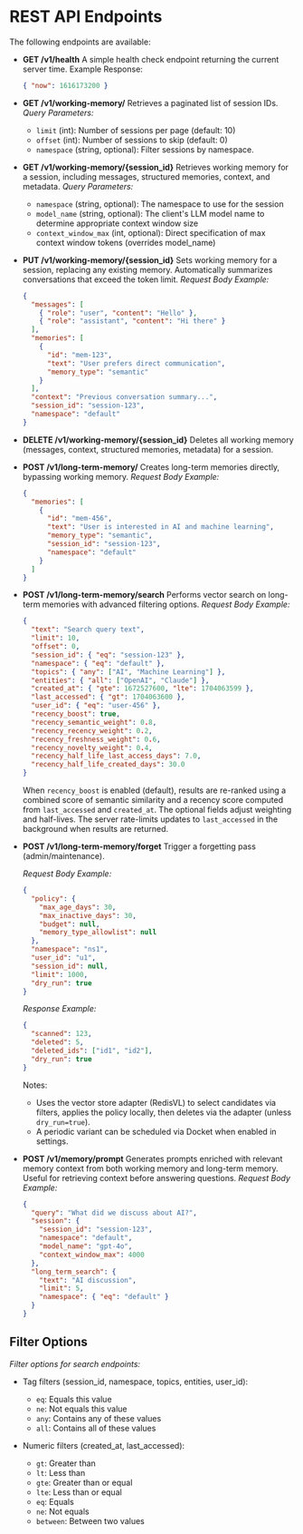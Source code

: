 # REST API Endpoints

The following endpoints are available:

- **GET /v1/health**
  A simple health check endpoint returning the current server time.
  Example Response:

  ```json
  { "now": 1616173200 }
  ```

- **GET /v1/working-memory/**
  Retrieves a paginated list of session IDs.
  _Query Parameters:_

  - `limit` (int): Number of sessions per page (default: 10)
  - `offset` (int): Number of sessions to skip (default: 0)
  - `namespace` (string, optional): Filter sessions by namespace.

- **GET /v1/working-memory/{session_id}**
  Retrieves working memory for a session, including messages, structured memories,
  context, and metadata.
  _Query Parameters:_

  - `namespace` (string, optional): The namespace to use for the session
  - `model_name` (string, optional): The client's LLM model name to determine appropriate context window size
  - `context_window_max` (int, optional): Direct specification of max context window tokens (overrides model_name)

- **PUT /v1/working-memory/{session_id}**
  Sets working memory for a session, replacing any existing memory.
  Automatically summarizes conversations that exceed the token limit.
  _Request Body Example:_

  ```json
  {
    "messages": [
      { "role": "user", "content": "Hello" },
      { "role": "assistant", "content": "Hi there" }
    ],
    "memories": [
      {
        "id": "mem-123",
        "text": "User prefers direct communication",
        "memory_type": "semantic"
      }
    ],
    "context": "Previous conversation summary...",
    "session_id": "session-123",
    "namespace": "default"
  }
  ```

- **DELETE /v1/working-memory/{session_id}**
  Deletes all working memory (messages, context, structured memories, metadata) for a session.

- **POST /v1/long-term-memory/**
  Creates long-term memories directly, bypassing working memory.
  _Request Body Example:_

  ```json
  {
    "memories": [
      {
        "id": "mem-456",
        "text": "User is interested in AI and machine learning",
        "memory_type": "semantic",
        "session_id": "session-123",
        "namespace": "default"
      }
    ]
  }
  ```

- **POST /v1/long-term-memory/search**
  Performs vector search on long-term memories with advanced filtering options.
  _Request Body Example:_

  ```json
  {
    "text": "Search query text",
    "limit": 10,
    "offset": 0,
    "session_id": { "eq": "session-123" },
    "namespace": { "eq": "default" },
    "topics": { "any": ["AI", "Machine Learning"] },
    "entities": { "all": ["OpenAI", "Claude"] },
    "created_at": { "gte": 1672527600, "lte": 1704063599 },
    "last_accessed": { "gt": 1704063600 },
    "user_id": { "eq": "user-456" },
    "recency_boost": true,
    "recency_semantic_weight": 0.8,
    "recency_recency_weight": 0.2,
    "recency_freshness_weight": 0.6,
    "recency_novelty_weight": 0.4,
    "recency_half_life_last_access_days": 7.0,
    "recency_half_life_created_days": 30.0
  }
  ```

  When `recency_boost` is enabled (default), results are re-ranked using a combined score of semantic similarity and a recency score computed from `last_accessed` and `created_at`. The optional fields adjust weighting and half-lives. The server rate-limits updates to `last_accessed` in the background when results are returned.

- **POST /v1/long-term-memory/forget**
  Trigger a forgetting pass (admin/maintenance).

  _Request Body Example:_

  ```json
  {
    "policy": {
      "max_age_days": 30,
      "max_inactive_days": 30,
      "budget": null,
      "memory_type_allowlist": null
    },
    "namespace": "ns1",
    "user_id": "u1",
    "session_id": null,
    "limit": 1000,
    "dry_run": true
  }
  ```

  _Response Example:_
  ```json
  {
    "scanned": 123,
    "deleted": 5,
    "deleted_ids": ["id1", "id2"],
    "dry_run": true
  }
  ```

  Notes:
  - Uses the vector store adapter (RedisVL) to select candidates via filters, applies the policy locally, then deletes via the adapter (unless `dry_run=true`).
  - A periodic variant can be scheduled via Docket when enabled in settings.

- **POST /v1/memory/prompt**
  Generates prompts enriched with relevant memory context from both working
  memory and long-term memory. Useful for retrieving context before answering questions.
  _Request Body Example:_

  ```json
  {
    "query": "What did we discuss about AI?",
    "session": {
      "session_id": "session-123",
      "namespace": "default",
      "model_name": "gpt-4o",
      "context_window_max": 4000
    },
    "long_term_search": {
      "text": "AI discussion",
      "limit": 5,
      "namespace": { "eq": "default" }
    }
  }
  ```

## Filter Options

_Filter options for search endpoints:_

- Tag filters (session_id, namespace, topics, entities, user_id):

  - `eq`: Equals this value
  - `ne`: Not equals this value
  - `any`: Contains any of these values
  - `all`: Contains all of these values

- Numeric filters (created_at, last_accessed):
  - `gt`: Greater than
  - `lt`: Less than
  - `gte`: Greater than or equal
  - `lte`: Less than or equal
  - `eq`: Equals
  - `ne`: Not equals
  - `between`: Between two values
